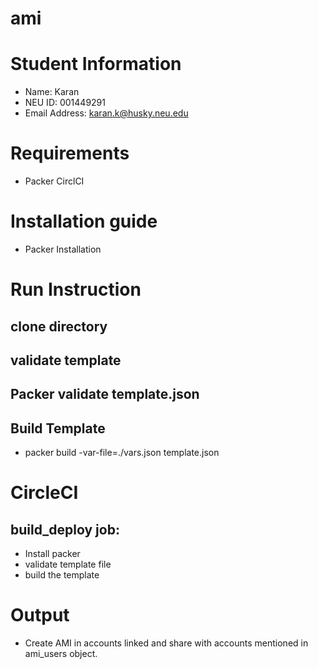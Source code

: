 # ami

# Student Information

- Name: Karan
- NEU ID: 001449291   
- Email Address: karan.k@husky.neu.edu 

# Requirements
- Packer
CirclCI

# Installation guide

- Packer Installation

# Run Instruction

## clone directory

## validate template

## Packer validate template.json

## Build Template

- packer build -var-file=./vars.json template.json

# CircleCI

## build_deploy job:

- Install packer
- validate template file
- build the template

# Output

- Create AMI in accounts linked and share with accounts mentioned in ami_users object.
